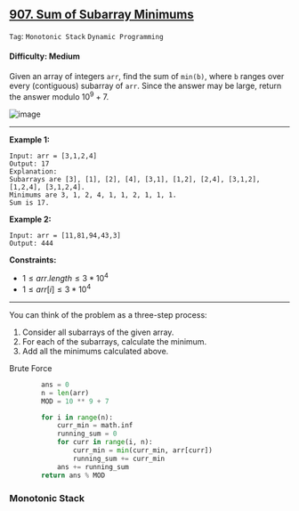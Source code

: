 ## [907. Sum of Subarray Minimums](https://leetcode.com/problems/sum-of-subarray-minimums)

```Tag```: ```Monotonic Stack``` ```Dynamic Programming```

#### Difficulty: Medium

Given an array of integers ```arr```, find the sum of ```min(b)```, where ```b``` ranges over every (contiguous) subarray of ```arr```. Since the answer may be large, return the answer modulo $10^9 + 7$.

![image](https://github.com/quananhle/Python/assets/35042430/b34d62f7-5d0d-424f-b65d-f758c3b212a0)

---

__Example 1:__
```
Input: arr = [3,1,2,4]
Output: 17
Explanation: 
Subarrays are [3], [1], [2], [4], [3,1], [1,2], [2,4], [3,1,2], [1,2,4], [3,1,2,4]. 
Minimums are 3, 1, 2, 4, 1, 1, 2, 1, 1, 1.
Sum is 17.
```

__Example 2:__
```
Input: arr = [11,81,94,43,3]
Output: 444
```

__Constraints:__

- $1 \le arr.length \le 3 * 10^4$
- $1 \le arr[i] \le 3 * 10^4$

---

You can think of the problem as a three-step process:

1. Consider all subarrays of the given array.
2. For each of the subarrays, calculate the minimum.
3. Add all the minimums calculated above.

Brute Force

```Python
        ans = 0
        n = len(arr)
        MOD = 10 ** 9 + 7

        for i in range(n):
            curr_min = math.inf
            running_sum = 0
            for curr in range(i, n):
                curr_min = min(curr_min, arr[curr])
                running_sum += curr_min
            ans += running_sum
        return ans % MOD
```

### Monotonic Stack

```Python

```
